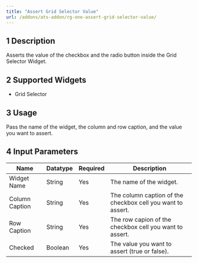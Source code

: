 ```yaml
---
title: "Assert Grid Selector Value"
url: /addons/ats-addon/rg-one-assert-grid-selector-value/
---
```


## 1 Description

Asserts the value of the checkbox and the radio button inside the Grid Selector Widget.

## 2 Supported Widgets

* Grid Selector

## 3 Usage

Pass the name of the widget, the column and row caption, and the value you want to assert.

## 4 Input Parameters

Name | Datatype | Required | Description
---- | -------- | ------- |---------------
Widget Name | String | Yes | The name of the widget.
Column Caption | String | Yes | The column caption of the checkbox cell you want to assert.
Row Caption | String | Yes | The row capion of the checkbox cell you want to assert.
Checked | Boolean | Yes | The value you want to assert (true or false).
